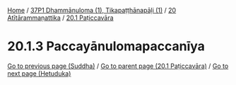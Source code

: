 
[Home](/) / [37P1 Dhammānuloma (1), Tikapaṭṭhānapāḷi (1)](../../../37P1.md) / [20 Atītārammaṇattika](../../20.md) / [20.1 Paṭiccavāra](../20.1.md)

# 20.1.3 Paccayānulomapaccanīya


[Go to previous page (Suddha)](20.1.2/20.1.2.2/Suddha.md) / [Go to parent page (20.1 Paṭiccavāra)](../20.1.md) / [Go to next page (Hetuduka)](20.1.3/Hetuduka.md)


